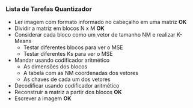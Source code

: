 ### Lista de Tarefas Quantizador

* Ler imagem com formato informado no cabeçalho em uma matriz **OK**
* Dividir a matriz em blocos N x M **OK**
* Considerar cada bloco como um vetor de tamanho NM e realizar K-Means
  * Testar diferentes blocos para ver o MSE
  * Testar diferentes Ks para ver o MSE
* Mandar usando codificador aritmético
  * As dimensões dos blocos
  * A tabela com as NM coordenadas dos vetores
  * As chaves de cada um dos vetores
* Decodificar usando codificador aritmético
* Reconstruir a matriz a partir dos blocos **OK**
* Escrever a imagem **OK**